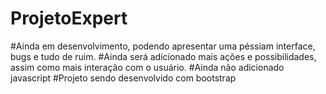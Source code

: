 # ProjetoExpert
#Ainda em desenvolvimento, podendo apresentar uma péssiam interface, bugs e tudo de ruim.
#Ainda será adicionado mais ações e possibilidades, assim como mais interação com o usuário.
#Ainda não adicionado javascript
#Projeto sendo desenvolvido com bootstrap